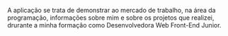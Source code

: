 A aplicação se trata de demonstrar ao mercado de trabalho, na área da programação, informações sobre mim e sobre os projetos que realizei, drurante a minha formação como Desenvolvedora Web Front-End Junior.
